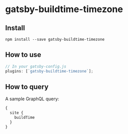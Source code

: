 # gatsby-buildtime-timezone


## Install

`npm install --save gatsby-buildtime-timezone`

## How to use

```javascript
// In your gatsby-config.js
plugins: [`gatsby-buildtime-timezone`];
```

## How to query

A sample GraphQL query:

```graphql
{
  site {
    buildTime
  }
}
```
